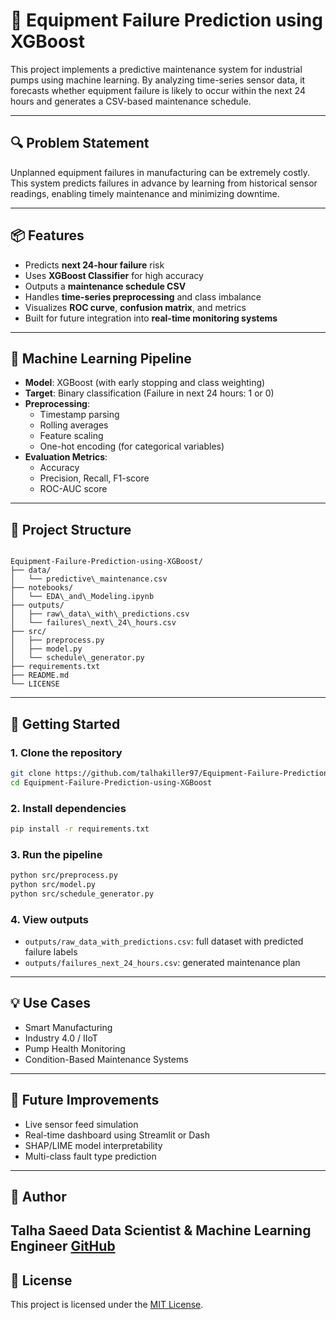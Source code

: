 

# 🚧 Equipment Failure Prediction using XGBoost

This project implements a predictive maintenance system for industrial pumps using machine learning. By analyzing time-series sensor data, it forecasts whether equipment failure is likely to occur within the next 24 hours and generates a CSV-based maintenance schedule.

---

## 🔍 Problem Statement

Unplanned equipment failures in manufacturing can be extremely costly. This system predicts failures in advance by learning from historical sensor readings, enabling timely maintenance and minimizing downtime.

---

## 📦 Features

- Predicts **next 24-hour failure** risk  
- Uses **XGBoost Classifier** for high accuracy  
- Outputs a **maintenance schedule CSV**  
- Handles **time-series preprocessing** and class imbalance  
- Visualizes **ROC curve**, **confusion matrix**, and metrics  
- Built for future integration into **real-time monitoring systems**

---

## 🧠 Machine Learning Pipeline

- **Model**: XGBoost (with early stopping and class weighting)  
- **Target**: Binary classification (Failure in next 24 hours: 1 or 0)  
- **Preprocessing**:
  - Timestamp parsing
  - Rolling averages
  - Feature scaling
  - One-hot encoding (for categorical variables)
- **Evaluation Metrics**:
  - Accuracy
  - Precision, Recall, F1-score
  - ROC-AUC score

---

## 📁 Project Structure

```

Equipment-Failure-Prediction-using-XGBoost/
├── data/
│   └── predictive\_maintenance.csv
├── notebooks/
│   └── EDA\_and\_Modeling.ipynb
├── outputs/
│   ├── raw\_data\_with\_predictions.csv
│   └── failures\_next\_24\_hours.csv
├── src/
│   ├── preprocess.py
│   ├── model.py
│   └── schedule\_generator.py
├── requirements.txt
├── README.md
└── LICENSE

````

---

## 🚀 Getting Started

### 1. Clone the repository
```bash
git clone https://github.com/talhakiller97/Equipment-Failure-Prediction-using-XGBoost.git
cd Equipment-Failure-Prediction-using-XGBoost
````

### 2. Install dependencies

```bash
pip install -r requirements.txt
```

### 3. Run the pipeline

```bash
python src/preprocess.py
python src/model.py
python src/schedule_generator.py
```

### 4. View outputs

* `outputs/raw_data_with_predictions.csv`: full dataset with predicted failure labels
* `outputs/failures_next_24_hours.csv`: generated maintenance plan

---

## 💡 Use Cases

* Smart Manufacturing
* Industry 4.0 / IIoT
* Pump Health Monitoring
* Condition-Based Maintenance Systems

---

## 🔮 Future Improvements

* Live sensor feed simulation
* Real-time dashboard using Streamlit or Dash
* SHAP/LIME model interpretability
* Multi-class fault type prediction

---

## 👤 Author

**Talha Saeed**
Data Scientist & Machine Learning Engineer
[GitHub](https://github.com/talhakiller97)
---

## 📄 License

This project is licensed under the [MIT License](LICENSE).

